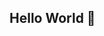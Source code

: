 ## Hello World 🕺
<!--
**filoupegase/filoupegase** is a ✨ _special_ ✨ repository because its `README.md` (this file) appears on your GitHub profile.

Here are some ideas to get youstarted:



- 🔭 I’m currently working on ...
- 🌱 I’m currently learning ...
- 👯 I’m looking to collaborate on ...
- 🤔 I’m looking for help with ...
- 💬 Ask me about ...
- 📫 How to reach me: ...
- 😄 Pronouns: ...
- ⚡ Fun fact: ...
-->

